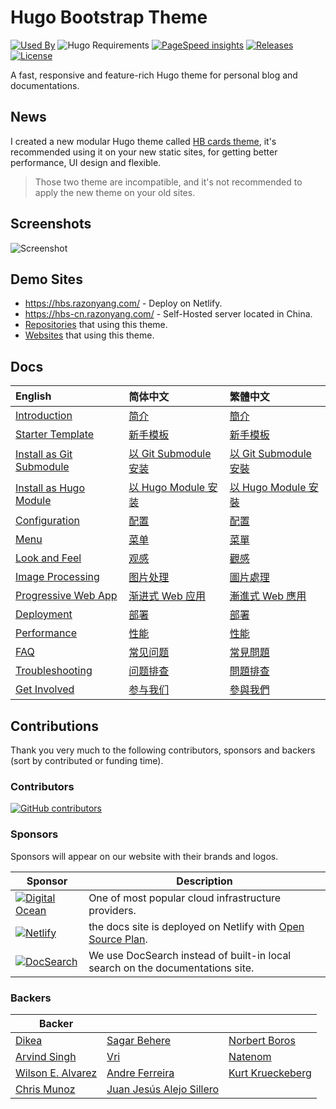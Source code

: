 # Hugo Bootstrap Theme

[![Used By](https://img.shields.io/badge/dynamic/json?color=success&label=used+by&query=repositories_humanize&logo=hugo&url=https://api.razonyang.com/v1/github/dependents/razonyang/hugo-theme-bootstrap)](https://github.com/razonyang/hugo-theme-bootstrap/network/dependents)
![Hugo Requirements](https://img.shields.io/badge/dynamic/json?color=important&label=requirements&query=requirements&logo=hugo&url=https://api.razonyang.com/v1/hugo/modules/github.com/razonyang/hugo-theme-bootstrap)
[![PageSpeed insights](https://img.shields.io/badge/pagespeed-90%2B-success?style=flat-square)](https://pagespeed.web.dev/report?url=https://hbs-skeleton.netlify.app/)
[![Releases](https://img.shields.io/github/release/razonyang/hugo-theme-bootstrap?style=flat-square)](https://github.com/razonyang/hugo-theme-bootstrap/releases)
[![License](https://img.shields.io/github/license/razonyang/hugo-theme-bootstrap?style=flat-square)](https://github.com/razonyang/hugo-theme-bootstrap/blob/master/LICENSE)

A fast, responsive and feature-rich Hugo theme for personal blog and documentations.

## News

I created a new modular Hugo theme called [HB cards theme](https://github.com/hbstack/theme-cards), it's recommended using it on your new static sites, for getting better performance, UI design and flexible.

> Those two theme are incompatible, and it's not recommended to apply the new theme on your old sites.

## Screenshots

![Screenshot](https://raw.githubusercontent.com/razonyang/hugo-theme-bootstrap/master/images/screenshot.png)

## Demo Sites

- https://hbs.razonyang.com/ - Deploy on Netlify.
- https://hbs-cn.razonyang.com/ - Self-Hosted server located in China.
- [Repositories](https://github.com/razonyang/hugo-theme-bootstrap/network/dependents) that using this theme.
- [Websites](https://github.com/razonyang/hugo-theme-bootstrap/blob/master/USERS.md) that using this theme.

## Docs

| English                                                                                                      | 简体中文                                                                                                       | 繁體中文                                                                                                       |
| :----------------------------------------------------------------------------------------------------------- | :------------------------------------------------------------------------------------------------------------- | :------------------------------------------------------------------------------------------------------------- |
| [Introduction](https://hbs.razonyang.com/v1/en/docs/getting-started/introduction)                            | [简介](https://hbs.razonyang.com/v1/zh-hans/docs/getting-started/introduction)                                 | [簡介](https://hbs.razonyang.com/v1/zh-hant/docs/getting-started/introduction)                                 |
| [Starter Template](https://github.com/razonyang/hugo-theme-bootstrap-skeleton)                               | [新手模板](https://github.com/razonyang/hugo-theme-bootstrap-skeleton)                                         | [新手模板](https://github.com/razonyang/hugo-theme-bootstrap-skeleton)                                         |
| [Install as Git Submodule](https://hbs.razonyang.com/v1/en/docs/getting-started/installation/git-submodule/) | [以 Git Submodule 安装](https://hbs.razonyang.com/v1/zh-hans/docs/getting-started/installation/git-submodule/) | [以 Git Submodule 安裝](https://hbs.razonyang.com/v1/zh-hant/docs/getting-started/installation/git-submodule/) |
| [Install as Hugo Module](https://hbs.razonyang.com/v1/en/docs/getting-started/installation/hugo-module/)     | [以 Hugo Module 安装](https://hbs.razonyang.com/v1/zh-hans/docs/getting-started/installation/hugo-module/)     | [以 Hugo Module 安裝](https://hbs.razonyang.com/v1/zh-hant/docs/getting-started/installation/hugo-module/)     |
| [Configuration](https://hbs.razonyang.com/v1/en/docs/configuration)                                          | [配置](https://hbs.razonyang.com/v1/zh-hans/docs/configuration)                                                | [配置](https://hbs.razonyang.com/v1/zh-hant/docs/configuration)                                                |
| [Menu](https://hbs.razonyang.com/v1/en/docs/menu)                                                            | [菜单](https://hbs.razonyang.com/v1/zh-hans/docs/menu)                                                         | [菜單](https://hbs.razonyang.com/v1/zh-hant/posts/menu)                                                        |
| [Look and Feel](https://hbs.razonyang.com/v1/en/docs/look-and-feel)                                          | [观感](https://hbs.razonyang.com/v1/zh-hans/docs/look-and-feel)                                                | [觀感](https://hbs.razonyang.com/v1/zh-hant/docs/look-and-feel)                                                |
| [Image Processing](https://hbs.razonyang.com/v1/en/docs/image-processing/)                                   | [图片处理](https://hbs.razonyang.com/v1/zh-hans/docs/image-processing/)                                        | [圖片處理](https://hbs.razonyang.com/v1/zh-hant/docs/image-processing/)                                        |
| [Progressive Web App](https://hbs.razonyang.com/v1/en/docs/pwa/)                                             | [渐进式 Web 应用](https://hbs.razonyang.com/v1/zh-hans/docs/pwa/)                                              | [漸進式 Web 應用](https://hbs.razonyang.com/v1/zh-hant/docs/pwa/)                                              |
| [Deployment](https://hbs.razonyang.com/v1/en/docs/deployment)                                                | [部署](https://hbs.razonyang.com/v1/zh-hans/docs/deployment)                                                   | [部署](https://hbs.razonyang.com/v1/zh-hant/docs/deployment)                                                   |
| [Performance](https://hbs.razonyang.com/v1/en/docs/advanced/performance)                                     | [性能](https://hbs.razonyang.com/v1/zh-hans/docs/advanced/performance)                                         | [性能](https://hbs.razonyang.com/v1/zh-hant/docs/advanced/performance)                                         |
| [FAQ](https://hbs.razonyang.com/v1/en/faq)                                                                   | [常见问题](https://hbs.razonyang.com/v1/zh-hans/faq)                                                           | [常見問題](https://hbs.razonyang.com/v1/zh-hant/faq)                                                           |
| [Troubleshooting](https://hbs.razonyang.com/v1/en/docs/troubleshooting)                                      | [问题排查](https://hbs.razonyang.com/v1/zh-hans/docs/troubleshooting)                                          | [問題排查](https://hbs.razonyang.com/v1/zh-hant/docs/troubleshooting)                                          |
| [Get Involved](https://hbs.razonyang.com/v1/en/docs/get-involved)                                            | [参与我们](https://hbs.razonyang.com/v1/zh-hans/docs/get-involved)                                             | [參與我們](https://hbs.razonyang.com/v1/zh-hant/docs/get-involved)                                             |

## Contributions

Thank you very much to the following contributors, sponsors and backers (sort by contributed or funding time).

### Contributors

[![GitHub contributors](https://img.shields.io/github/contributors/razonyang/hugo-theme-bootstrap?style=for-the-badge)](https://github.com/razonyang/hugo-theme-bootstrap/graphs/contributors)

### Sponsors

Sponsors will appear on our website with their brands and logos.

| Sponsor                                                                                                | Description                                                                                                      |
| ------------------------------------------------------------------------------------------------------ | ---------------------------------------------------------------------------------------------------------------- |
| [![Digital Ocean](https://opensource.nyc3.cdn.digitaloceanspaces.com/attribution/assets/SVG/DO_Logo_horizontal_blue.svg)](https://www.digitalocean.com/?utm_medium=opensource&utm_source=hugo-theme-bootstrap)   | One of most popular cloud infrastructure providers.                                    |
| [![Netlify](https://www.netlify.com/img/global/badges/netlify-color-accent.svg)](https://netlify.app/) | the docs site is deployed on Netlify with [Open Source Plan](https://www.netlify.com/legal/open-source-policy/). |
| [![DocSearch](https://docsearch.algolia.com/img/docsearch-logo.svg)](https://docsearch.algolia.com/)   | We use DocSearch instead of built-in local search on the documentations site.                                    |

### Backers

| Backer | | |
| --- | --- | --- |
| [Dikea](https://github.com/Dikea) | [Sagar Behere](https://github.com/sagarbehere) | [Norbert Boros](https://github.com/Mecanik)
| [Arvind Singh](https://github.com/ArvindRSingh) | [Vri](https://github.com/vrifox) | [Natenom](https://github.com/Natenom)
| [Wilson E. Alvarez](https://github.com/Rubonnek) | [Andre Ferreira](https://github.com/andrefpoli) | [Kurt Krueckeberg](https://github.com/kurt-krueckeberg)
| [Chris Munoz](https://github.com/cmpi66) | [Juan Jesús Alejo Sillero](https://github.com/JuanJesusAlejoSillero) |
